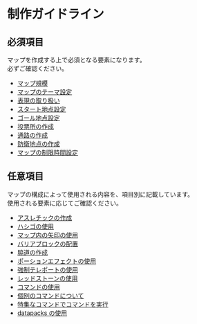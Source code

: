 # 制作ガイドライン

## 必須項目

マップを作成する上で必須となる要素になります。<br>
必ずご確認ください。

- [マップ規模](required/map_scale.md)
- [マップのテーマ設定](required/map_theme.md)
- [表現の取り扱い](required/representation.md)
- [スタート地点設定](required/start_point.md)
- [ゴール地点設定](required/goal_point.md)
- [投票所の作成](required/voting_place.md)
- [通路の作成](required/path.md)
- [防衛地点の作成](required/defense_point.md)
- [マップの制限時間設定](required/time_limit.md)

## 任意項目

マップの構成によって使用される内容を、項目別に記載しています。<br>
使用される要素に応じてご確認ください。

- [アスレチックの作成](optional/athletic.md)
- [ハシゴの使用](optional/ladder.md)
- [マップ内の矢印の使用](optional/arrow.md)
- [バリアブロックの配置](optional/barrier.md)
- [脇道の作成](optional/side_road.md)
- [ポーションエフェクトの使用](optional/potion_effect.md)
- [強制テレポートの使用](optional/teleport.md)
- [レッドストーンの使用](optional/redstone.md)
- [コマンドの使用](optional/command.md)
- [個別のコマンドについて](optional/individual_command.md)
- [特集なコマンドでコマンドを実行](optional/special_command.md)
- [datapacks の使用](optional/datapack.md)
